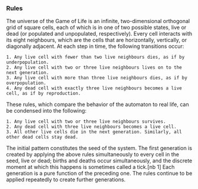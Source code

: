 ### Rules
The universe of the Game of Life is an infinite, two-dimensional orthogonal grid of square cells, each of which is in one of two possible states, live or dead (or populated and unpopulated, respectively). Every cell interacts with its eight neighbours, which are the cells that are horizontally, vertically, or diagonally adjacent. At each step in time, the following transitions occur:

    1. Any live cell with fewer than two live neighbours dies, as if by underpopulation.
    2. Any live cell with two or three live neighbours lives on to the next generation.
    3. Any live cell with more than three live neighbours dies, as if by overpopulation.
    4. Any dead cell with exactly three live neighbours becomes a live cell, as if by reproduction.

These rules, which compare the behavior of the automaton to real life, can be condensed into the following:

    1. Any live cell with two or three live neighbours survives.
    2. Any dead cell with three live neighbours becomes a live cell.
    3. All other live cells die in the next generation. Similarly, all other dead cells stay dead.

The initial pattern constitutes the seed of the system. The first generation is created by applying the above rules simultaneously to every cell in the seed, live or dead; births and deaths occur simultaneously, and the discrete moment at which this happens is sometimes called a tick.[nb 1] Each generation is a pure function of the preceding one. The rules continue to be applied repeatedly to create further generations. 
